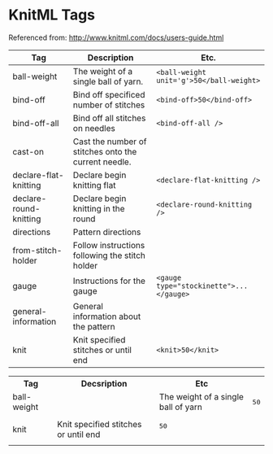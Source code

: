 # KnitML Tags

Referenced from: http://www.knitml.com/docs/users-guide.html

| Tag | Description | Etc. |
| --- | ----------- | ---------- | 
| ball-weight | The weight of a single ball of yarn. | `<ball-weight unit='g'>50</ball-weight>` | 
| bind-off | Bind off specificed number of stitches | `<bind-off>50</bind-off>` |
| bind-off-all | Bind off all stitches on needles | `<bind-off-all />` |
| cast-on | Cast the number of stitches onto the current needle. | |
| declare-flat-knitting | Declare begin knitting flat | `<declare-flat-knitting />` |
| declare-round-knitting | Declare begin knitting in the round | `<declare-round-knitting />` |
| directions | Pattern directions | |
| from-stitch-holder | Follow instructions following the stitch holder | |
| gauge | Instructions for the gauge | `<gauge type="stockinette">...</gauge>` |
| general-information | General information about the pattern | |
| knit | Knit specified stitches or until end | `<knit>50</knit>` | `<repeat until="end"><knit /></repeat>` |
<table>
  <tr>
    <th>Tag</th>
    <th>Decsription</th>
    <th>Etc</th>
  </tr>
  <tr>
    <td>ball-weight<td>
    <td>The weight of a single ball of yarn</td>
    <td><pre><ball-weight unit='g'>50</ball-weight></pre></td>
  </tr>
  <tr>
    <td>knit</td>
    <td>Knit specified stitches or until end</td>
    <td rowspan="2">
      <pre><knit>50</knit></pre>
      <pre><repeat until="end"><knit /></repeat></pre>
    </td>
  </tr>
</table>
